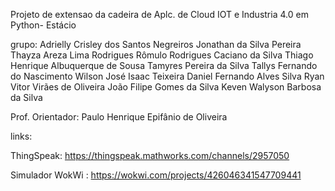Projeto de extensao da cadeira de Aplc. de Cloud IOT e Industria 4.0 em Python- Estácio

grupo:  Adrielly Crisley dos Santos Negreiros
        Jonathan da Silva Pereira
        Thayza Areza Lima Rodrigues
        Rômulo Rodrigues Caciano da Silva
        Thiago Henrique Albuquerque de Sousa
        Tamyres Pereira da Silva
        Tallys Fernando do Nascimento
        Wilson José Isaac Teixeira
        Daniel Fernando Alves Silva
        Ryan Vitor Virães de Oliveira
        João Filipe Gomes da Silva
        Keven Walyson Barbosa da Silva

Prof. Orientador: Paulo Henrique Epifânio de Oliveira


links: 

  ThingSpeak: https://thingspeak.mathworks.com/channels/2957050

  Simulador WokWi : https://wokwi.com/projects/426046341547709441

